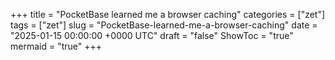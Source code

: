 +++
title = "PocketBase learned me a browser caching"
categories = ["zet"]
tags = ["zet"]
slug = "PocketBase-learned-me-a-browser-caching"
date = "2025-01-15 00:00:00 +0000 UTC"
draft = "false"
ShowToc = "true"
mermaid = "true"
+++

